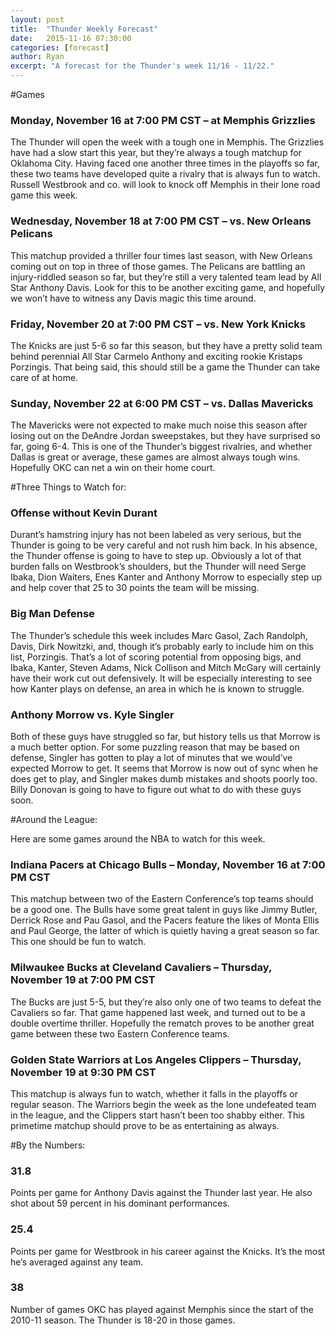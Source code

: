 ```yaml
---
layout: post
title:  "Thunder Weekly Forecast"
date:   2015-11-16 07:30:00
categories: [forecast]
author: Ryan
excerpt: "A forecast for the Thunder's week 11/16 - 11/22."
---
```


#Games

### Monday, November 16 at 7:00 PM CST – at Memphis Grizzlies

The Thunder will open the week with a tough one in Memphis. The Grizzlies have had a slow start this year, but they’re always a tough matchup for Oklahoma City. Having faced one another three times in the playoffs so far, these two teams have developed quite a rivalry that is always fun to watch. Russell Westbrook and co. will look to knock off Memphis in their lone road game this week.

### Wednesday, November 18 at 7:00 PM CST – vs. New Orleans Pelicans

This matchup provided a thriller four times last season, with New Orleans coming out on top in three of those games. The Pelicans are battling an injury-riddled season so far, but they’re still a very talented team lead by All Star Anthony Davis. Look for this to be another exciting game, and hopefully we won’t have to witness any Davis magic this time around.

### Friday, November 20 at 7:00 PM CST – vs. New York Knicks

The Knicks are just 5-6 so far this season, but they have a pretty solid team behind perennial All Star Carmelo Anthony and exciting rookie Kristaps Porzingis. That being said, this should still be a game the Thunder can take care of at home.

### Sunday, November 22 at 6:00 PM CST – vs. Dallas Mavericks

The Mavericks were not expected to make much noise this season after losing out on the DeAndre Jordan sweepstakes, but they have surprised so far, going 6-4. This is one of the Thunder’s biggest rivalries, and whether Dallas is great or average, these games are almost always tough wins. Hopefully OKC can net a win on their home court.

#Three Things to Watch for:

### Offense without Kevin Durant

Durant’s hamstring injury has not been labeled as very serious, but the Thunder is going to be very careful and not rush him back. In his absence, the Thunder offense is going to have to step up. Obviously a lot of that burden falls on Westbrook’s shoulders, but the Thunder will need Serge Ibaka, Dion Waiters, Enes Kanter and Anthony Morrow to especially step up and help cover that 25 to 30 points the team will be missing.

### Big Man Defense

The Thunder’s schedule this week includes Marc Gasol, Zach Randolph, Davis, Dirk Nowitzki, and, though it’s probably early to include him on this list, Porzingis. That’s a lot of scoring potential from opposing bigs, and Ibaka, Kanter, Steven Adams, Nick Collison and Mitch McGary will certainly have their work cut out defensively. It will be especially interesting to see how Kanter plays on defense, an area in which he is known to struggle.

### Anthony Morrow vs. Kyle Singler

Both of these guys have struggled so far, but history tells us that Morrow is a much better option. For some puzzling reason that may be based on defense, Singler has gotten to play a lot of minutes that we would’ve expected Morrow to get. It seems that Morrow is now out of sync when he does get to play, and Singler makes dumb mistakes and shoots poorly too. Billy Donovan is going to have to figure out what to do with these guys soon.

#Around the League:

Here are some games around the NBA to watch for this week.

### Indiana Pacers at Chicago Bulls – Monday, November 16 at 7:00 PM CST

This matchup between two of the Eastern Conference’s top teams should be a good one. The Bulls have some great talent in guys like Jimmy Butler, Derrick Rose and Pau Gasol, and the Pacers feature the likes of Monta Ellis and Paul George, the latter of which is quietly having a great season so far. This one should be fun to watch.

### Milwaukee Bucks at Cleveland Cavaliers – Thursday, November 19 at 7:00 PM CST

The Bucks are just 5-5, but they’re also only one of two teams to defeat the Cavaliers so far. That game happened last week, and turned out to be a double overtime thriller. Hopefully the rematch proves to be another great game between these two Eastern Conference teams.

### Golden State Warriors at Los Angeles Clippers – Thursday, November 19 at 9:30 PM CST

This matchup is always fun to watch, whether it falls in the playoffs or regular season. The Warriors begin the week as the lone undefeated team in the league, and the Clippers start hasn’t been too shabby either. This primetime matchup should prove to be as entertaining as always.

#By the Numbers:

### 31.8 

Points per game for Anthony Davis against the Thunder last year. He also shot about 59 percent in his dominant performances.

### 25.4 

Points per game for Westbrook in his career against the Knicks. It’s the most he’s averaged against any team.

### 38

Number of games OKC has played against Memphis since the start of the 2010-11 season. The Thunder is 18-20 in those games. 

